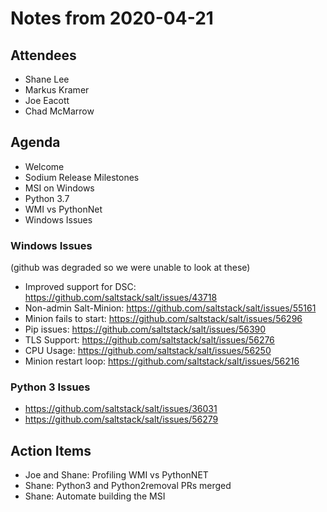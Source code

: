 # Notes from 2020-04-21

## Attendees
- Shane Lee
- Markus Kramer
- Joe Eacott
- Chad McMarrow

## Agenda
- Welcome
- Sodium Release Milestones
- MSI on Windows
- Python 3.7
- WMI vs PythonNet
- Windows Issues

### Windows Issues
(github was degraded so we were unable to look at these)
- Improved support for DSC: https://github.com/saltstack/salt/issues/43718
- Non-admin Salt-Minion: https://github.com/saltstack/salt/issues/55161
- Minion fails to start: https://github.com/saltstack/salt/issues/56296
- Pip issues: https://github.com/saltstack/salt/issues/56390
- TLS Support: https://github.com/saltstack/salt/issues/56276
- CPU Usage: https://github.com/saltstack/salt/issues/56250
- Minion restart loop: https://github.com/saltstack/salt/issues/56216

### Python 3 Issues
- https://github.com/saltstack/salt/issues/36031
- https://github.com/saltstack/salt/issues/56279

## Action Items
- Joe and Shane: Profiling WMI vs PythonNET
- Shane: Python3 and Python2removal PRs merged
- Shane: Automate building the MSI
